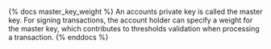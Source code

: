 {% docs master_key_weight %}
An accounts private key is called the master key. For signing transactions, the account holder can specify a weight for the master key, which contributes to thresholds validation when processing a transaction.
{% enddocs %}
